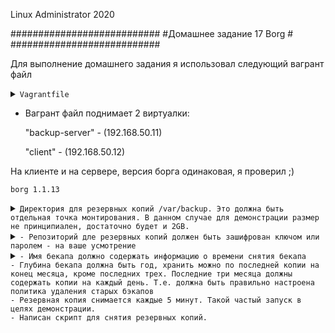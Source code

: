 Linux Administrator 2020

   ###########################
   #Домашнее задание 17 Borg #
   ###########################




Для выполнение домашнего задания я использовал следующий вагрант файл

<details>
<summary><code>Vagrantfile</code></summary>

```
# -*- mode: ruby -*-
# vi: set ft=ruby :
home = ENV['HOME']
ENV["LC_ALL"] = "en_US.UTF-8"

Vagrant.configure(2) do |config|
 config.vm.define "backup-server" do |subconfig|
 subconfig.vm.box = "centos/7"
 subconfig.vm.hostname="backup-server"
 subconfig.vm.network :private_network, ip: "192.168.50.11"
 subconfig.vm.provider "virtualbox" do |vb|
 vb.memory = "2024"
 vb.cpus = "1"
 second_disk = "/tmp/disk2.vmdk"
 unless File.exist?('/tmp/disk2.vmdk')
 vb.customize ['createhd', '--filename', second_disk, '--variant', 'Fixed', '--size', 5 * 1024]
 end
 vb.customize ['storageattach', :id, '--storagectl', 'IDE', '--port', 1, '--device', 0, '--type', 'hdd', '--medium', second_disk]
 end
 end
 config.vm.provision "ansible" do |ansible|
 ansible.compatibility_mode = "2.0"
 ansible.playbook = "playbook.yml"
end
 config.vm.define "client" do |subconfig|
 subconfig.vm.box = "centos/7"
 subconfig.vm.hostname="client"
 subconfig.vm.network :private_network, ip: "192.168.50.12"
 subconfig.vm.provider "virtualbox" do |vb|
 vb.memory = "2024"
 vb.cpus = "1"
 end
 end
 config.vm.provision "ansible" do |ansible|
 ansible.compatibility_mode = "2.0"
 ansible.playbook = "playbook1.yml"

     end
end



```
</details>

 - Вагрант файл поднимает 2 виртуалки: 

   "backup-server" - (192.168.50.11) 

   "client" -  (192.168.50.12)

На клиенте и на сервере, версия борга одинаковая, я проверил ;)


```
borg 1.1.13

```


<details>
<summary><code>Директория для резервных копий /var/backup. Это должна быть отдельная точка монтирования. В данном случае для демонстрации размер не принципиален, достаточно будет и 2GB.</code></summary>

```

Тут все просто, все это за меня сделает "ansible" можно посмотреть playbook.yml он установит Borg, создаст каталог /var/backup, сформирует файловую систему "xfs" и примонтирует ее на отдельный диск.

/dev/sdb с обьемом, я сделал 5GB (Можно запустить вагран файл все должно быть ровно )
 
```
</details>

<details>
<summary><code>- Репозиторий дле резервных копий должен быть зашифрован ключом или паролем - на ваше усмотрение</code></summary>

Инициализируем репозиторий с шифрованием c клиента на сервер 



```

[root@client ~]# borg init --encryption=repokey-blake2 192.168.50.11:/var/backup/
Using a pure-python msgpack! This will result in lower performance.
root@192.168.50.11's password: 
Remote: Using a pure-python msgpack! This will result in lower performance.
Enter new passphrase: 
Enter same passphrase again: 
Do you want your passphrase to be displayed for verification? [yN]: y
Your passphrase (between double-quotes): "B77z3z4q2"
Make sure the passphrase displayed above is exactly what you wanted.

By default repositories initialized with this version will produce security
errors if written to with an older version (up to and including Borg 1.0.8).

If you want to use these older versions, you can disable the check by running:
borg upgrade --disable-tam ssh://192.168.50.11/var/backup

See https://borgbackup.readthedocs.io/en/stable/changes.html#pre-1-0-9-manifest-spoofing-vulnerability for details about the security implications.

IMPORTANT: you will need both KEY AND PASSPHRASE to access this repo!
Use "borg key export" to export the key, optionally in printable format.
Write down the passphrase. Store both at safe place(s).

[root@client ~]# 



```

Провереям что репа создалась

```
[root@backup-server backup]# pwd
/var/backup
[root@backup-server backup]# ll
total 64
-rw------- 1 root root   964 Aug 16 12:15 config
drwx------ 3 root root    15 Aug 16 12:15 data
-rw------- 1 root root    52 Aug 16 12:15 hints.1
-rw------- 1 root root 41258 Aug 16 12:15 index.1
-rw------- 1 root root   190 Aug 16 12:15 integrity.1
-rw------- 1 root root    16 Aug 16 12:15 nonce
-rw------- 1 root root    73 Aug 16 12:14 README
[root@backup-server backup]# 

```


```

[root@backup-server var]# borg info /var/backup/
Using a pure-python msgpack! This will result in lower performance.
Enter passphrase for key /var/backup: 
Repository ID: bc62147450f6f56d138572059eaa474db0de01e343733dcf3e02b4e52ddc6e61
Location: /var/backup
Encrypted: Yes (repokey BLAKE2b)
Cache: /root/.cache/borg/bc62147450f6f56d138572059eaa474db0de01e343733dcf3e02b4e52ddc6e61
Security dir: /root/.config/borg/security/bc62147450f6f56d138572059eaa474db0de01e343733dcf3e02b4e52ddc6e61
------------------------------------------------------------------------------
                       Original size      Compressed size    Deduplicated size
                       All archives:                    0 B                  0 B                  0 B
                       
                       Unique chunks         Total chunks
                       Chunk index:                       0                    0
[root@backup-server var]# 
                                              

```

</details>




<details>
<summary><code>- Имя бекапа должно содержать информацию о времени снятия бекапа
- Глубина бекапа должна быть год, хранить можно по последней копии на конец месяца, кроме последних трех. Последние три месяца должны содержать копии на каждый день. Т.е. должна быть правильно настроена политика удаления старых бэкапов
- Резервная копия снимается каждые 5 минут. Такой частый запуск в целях демонстрации.
- Написан скрипт для снятия резервных копий.</code></summary>


Тут я так понял нужно написать скрипт для запуска. ну чтож переходим на client (192.168.50.12)

Скрипт


```

#!/bin/bash


BACKUP_USER=root
BACKUP_HOST=192.168.50.11
BACKUP_DIR=/var/backup

REPOSITORY=$BACKUP_HOST:$BACKUP_DIR



borg create -v -stats \
$REPOSITORY::'{now:%Y-%m-%d-%H-%M}' \
/etc

borg prune -v --show-rc --list $REPOSITORY \
--keep-daily=7 --keep-weekly=4 --keep-monthly=6


```

Запускаем наш тестовый скрипт ./run-borg.sh в процессе спросил пароль для репозитория

```
[root@client ~]# ./run-borg.sh 
Using a pure-python msgpack! This will result in lower performance.
root@192.168.50.11's password: 
Remote: Using a pure-python msgpack! This will result in lower performance.
Enter passphrase for key ssh://192.168.50.11/var/backup: 
Creating archive at "192.168.50.11:/var/backup::{now:%Y-%m-%d-%H-%M}"
------------------------------------------------------------------------------
Archive name: 2020-08-16-14-48
Archive fingerprint: 4282470a4a440bff83f7bce3db5cc42828d41ed241ddfa157c24d6a564e2f05b
Time (start): Sun, 2020-08-16 14:48:22
Time (end):   Sun, 2020-08-16 14:48:31
Duration: 9.19 seconds
Number of files: 1726
Utilization of max. archive size: 0%
------------------------------------------------------------------------------
Original size      Compressed size    Deduplicated size
This archive:               28.54 MB             13.55 MB             11.89 MB
All archives:               28.54 MB             13.55 MB             11.89 MB
                       
Unique chunks         Total chunks
Chunk index:                    1305                 1723
------------------------------------------------------------------------------
Using a pure-python msgpack! This will result in lower performance.
                                              
```


Сейчас посмотрим все архивы которые есть в нашем репозитории

```
root@client ~]# borg list 192.168.50.11:/var/backup
Using a pure-python msgpack! This will result in lower performance.
root@192.168.50.11's password: 
Remote: Using a pure-python msgpack! This will result in lower performance.
Enter passphrase for key ssh://192.168.50.11/var/backup: 
2020-08-16-14-48                     Sun, 2020-08-16 14:48:22 [4282470a4a440bff83f7bce3db5cc42828d41ed241ddfa157c24d6a564e2f05b]
[root@client ~]# 

```


</details>


